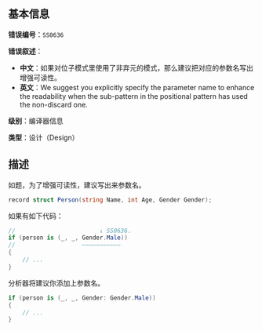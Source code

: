 ## 基本信息

**错误编号**：`SS0636`

**错误叙述**：

* **中文**：如果对位子模式里使用了非弃元的模式，那么建议把对应的参数名写出增强可读性。
* **英文**：We suggest you explicitly specify the parameter name to enhance the readability when the sub-pattern in the positional pattern has used the non-discard one.

**级别**：编译器信息

**类型**：设计（Design）

## 描述

如题，为了增强可读性，建议写出来参数名。

```csharp
record struct Person(string Name, int Age, Gender Gender);
```

如果有如下代码：

```csharp
//                        ↓ SS0636.
if (person is (_, _, Gender.Male))
//                   ~~~~~~~~~~~
{
    // ...
}
```

分析器将建议你添加上参数名。

```csharp
if (person is (_, _, Gender: Gender.Male))
{
    // ...
}
```
